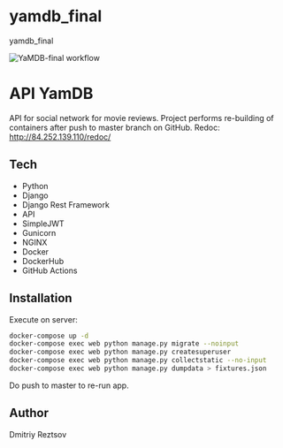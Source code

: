 # yamdb_final
yamdb_final

![YaMDB-final workflow](https://github.com/DmitriyReztsov/yamdb_final/actions/workflows/yamdb_workflow.yml/badge.svg)

# API YamDB

API for social network for movie reviews.
Project performs re-building of containers after push to master branch on GitHub.
Redoc: http://84.252.139.110/redoc/


## Tech

- Python
- Django
- Django Rest Framework
- API
- SimpleJWT
- Gunicorn
- NGINX
- Docker
- DockerHub
- GitHub Actions


## Installation

Execute on server:
```sh
docker-compose up -d
docker-compose exec web python manage.py migrate --noinput
docker-compose exec web python manage.py createsuperuser
docker-compose exec web python manage.py collectstatic --no-input
docker-compose exec web python manage.py dumpdata > fixtures.json
```
Do push to master to re-run app.


## Author

Dmitriy Reztsov
